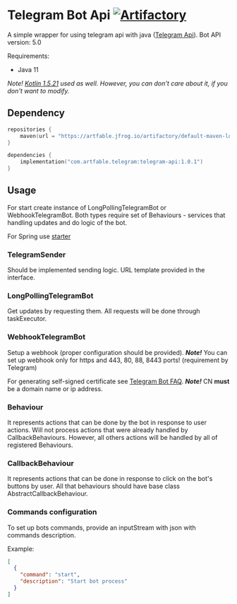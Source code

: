 # Telegram Bot Api [ ![Artifactory](https://img.shields.io/badge/Artifactory-v1.0.1-green) ](https://artfable.jfrog.io/ui/packages/gav:%2F%2Fcom.artfable.telegram:telegram-api)
A simple wrapper for using telegram api with java ([Telegram Api](https://core.telegram.org/bots/api)). Bot API version: 5.0

Requirements:
* Java 11

*Note! [Kotlin 1.5.21](http://kotlinlang.org/) used as well. However, you can don't care about it, if you don't want to modify.*

## Dependency

```kotlin
repositories {
    maven(url = "https://artfable.jfrog.io/artifactory/default-maven-local")
}

dependencies {
    implementation("com.artfable.telegram:telegram-api:1.0.1")
}
```

## Usage

For start create instance of LongPollingTelegramBot or WebhookTelegramBot.
Both types require set of Behaviours - services that handling updates and do logic of the bot.

For Spring use [starter](https://gitlab.com/artfable/telegram-api-spring-starter)

### TelegramSender

Should be implemented sending logic. URL template provided in the interface.  

### LongPollingTelegramBot

Get updates by requesting them. All requests will be done through taskExecutor. 

### WebhookTelegramBot

Setup a webhook (proper configuration should be provided). 
**_Note!_** You can set up webhook only for https and 443, 80, 88, 8443 ports! (requirement by Telegram)
 
For generating self-signed certificate see [Telegram Bot FAQ](https://core.telegram.org/bots/self-signed). 
**_Note!_** CN **must** be a domain name or ip address. 

### Behaviour

It represents actions that can be done by the bot in response to user actions. Will not process actions that were already handled by CallbackBehaviours.
However, all others actions will be handled by all of registered Behaviours. 

### CallbackBehaviour

It represents actions that can be done in response to click on the bot's buttons by user. All that behaviours should have base class AbstractCallbackBehaviour.

### Commands configuration

To set up bots commands, provide an inputStream with json with commands description.

Example:

```json
[
  {
    "command": "start",
    "description": "Start bot process"
  }
]
``` 